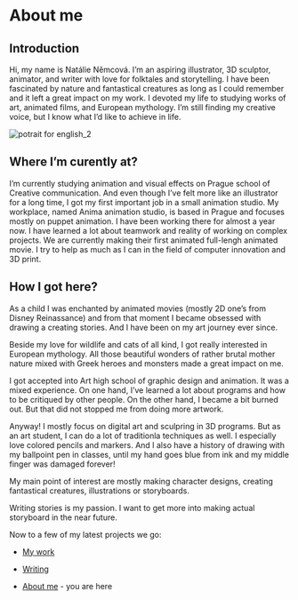 # About me 

## Introduction 
Hi, my name is Natálie Němcová. 
I’m an aspiring illustrator, 3D sculptor, animator, and writer with love for folktales and storytelling. 
I have been fascinated by nature and fantastical creatures as long as I could remember and it left a great impact on my work. 
I devoted my life to studying works of art, animated films, and European mythology. 
I’m still finding my creative voice, but I know what I’d like to achieve in life. 

![potrait for english_2](https://github.com/NatNight99/english-for-designers/assets/129601977/2d0206f5-93ac-4090-9506-7518df017507)


## Where I’m curently at?  
I’m currently studying animation and visual effects on Prague school of Creative communication. And even though I’ve felt more like an illustrator for a long time, I got my first important job in a small animation studio. My workplace, named Anima animation studio, is based in Prague and focuses mostly on puppet animation. I have been working there for almost a year now. I have learned a lot about teamwork and reality of working on complex projects. We are currently making their first animated full-lengh animated movie. I try to help as much as I can in the field of computer innovation and 3D print. 

## How I got here? 
As a child I was enchanted by animated movies (mostly 2D one’s from Disney Reinassance) and from that moment I became obsessed with drawing a creating stories. And I have been on my art journey ever since. 

Beside my love for wildlife and cats of all kind, I got really interested in European mythology. All those beautiful wonders of rather brutal mother nature mixed with Greek heroes and monsters made a great impact on me. 

I got accepted into Art high school of graphic design and animation. It was a mixed experience. On one hand, I’ve learned a lot about programs and how to be critiqued by other people. On the other hand, I became a bit burned out. But that did not stopped me from doing more artwork.

Anyway! I mostly focus on digital art and sculpring in 3D programs. But as an art student, I can do a lot of traditionla techniques as well. I especially love colored pencils and markers. And I also have a history of drawing with my ballpoint pen in classes, until my hand goes blue from ink and my middle finger was damaged forever! 

My main point of interest are mostly making character designs, creating fantastical creatures, illustrations or storyboards. 

Writing stories is my passion. I want to get more into making actual storyboard in the near future. 

Now to a few of my latest projects we go:
- [My work](My_work.md)

- [Writing](Writing.md)
- [About me](About_me.md) - you are here
